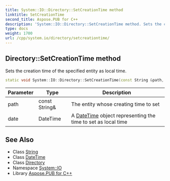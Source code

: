 ```yaml
---
title: System::IO::Directory::SetCreationTime method
linktitle: SetCreationTime
second_title: Aspose.PUB for C++
description: 'System::IO::Directory::SetCreationTime method. Sets the creation time of the specified entity as local time in C++.'
type: docs
weight: 1700
url: /cpp/system.io/directory/setcreationtime/
---
```

## Directory::SetCreationTime method


Sets the creation time of the specified entity as local time.

```cpp
static void System::IO::Directory::SetCreationTime(const String &path, DateTime date)
```


| Parameter | Type | Description |
| --- | --- | --- |
| path | const String\& | The entity whose creating time to set |
| date | DateTime | A [DateTime](../../../system/datetime/) object representing the time to set as local time |

## See Also

* Class [String](../../../system/string/)
* Class [DateTime](../../../system/datetime/)
* Class [Directory](../)
* Namespace [System::IO](../../)
* Library [Aspose.PUB for C++](../../../)
